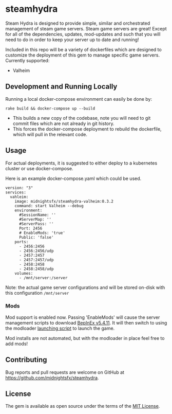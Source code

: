 # steamhydra

Steam Hydra is designed to provide simple, similar and orchestrated management of steam game servers. Steam game servers are great! Except for all of the dependencies, updates, mod-updates and such that you will need to do in order to keep your server up to date and running!

Included in this repo will be a variety of dockerfiles which are designed to customize the deployment of this gem to manage specific game servers. Currently supported:
* Valheim

## Development and Running Locally

Running a local docker-compose environment can easily be done by:
```
rake build && docker-compose up --build
```
* This builds a new copy of the codebase, note you will need to git commit files which are not already in git history.
* This forces the docker-compose deployment to rebuild the dockerfile, which will pull in the relevant code.


## Usage

For actual deployments, it is suggested to either deploy to a kubernetes cluster or use docker-compose.

Here is an example docker-compose.yaml which could be used.
```
version: "3"
services:
  vahleim:
    image: midnightsfx/steamhydra-valheim:0.3.2
    command: start Valheim --debug
    environment:
      #SessionName: ''
      #ServerMap: ''
      #ServerPass: ''
      Port: 2456
      # EnableMods: 'true'
      Public: 'false'
    ports:
      - 2456:2456
      - 2456:2456/udp
      - 2457:2457
      - 2457:2457/udp
      - 2458:2458
      - 2458:2458/udp
    volumes:
      - /mnt/server:/server
```
Note: the actual game server configurations and will be stored on-disk with this configuration `/mnt/server`

### Mods

Mod support is enabled now. Passing 'EnableMods' will cause the server management scripts to download [BepInEx v5.4.11](https://valheim.thunderstore.io/package/denikson/BepInExPack_Valheim/). It will then switch to using the modloader [launching script](./lib/config_templates/valheim_modded_start.sh) to launch the game.

Mod installs are not automated, but with the modloader in place feel free to add mods!

## Contributing

Bug reports and pull requests are welcome on GitHub at https://github.com/midnightsfx/steamhydra.


## License

The gem is available as open source under the terms of the [MIT License](https://opensource.org/licenses/MIT).
